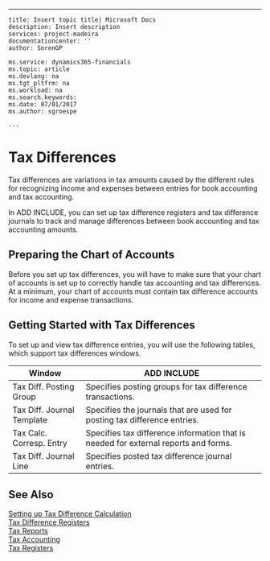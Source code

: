 ---
    title: Insert topic title| Microsoft Docs
    description: Insert description
    services: project-madeira
    documentationcenter: ''
    author: SorenGP

    ms.service: dynamics365-financials
    ms.topic: article
    ms.devlang: na
    ms.tgt_pltfrm: na
    ms.workload: na
    ms.search.keywords:
    ms.date: 07/01/2017
    ms.author: sgroespe

    ---
# Tax Differences
Tax differences are variations in tax amounts caused by the different rules for recognizing income and expenses between entries for book accounting and tax accounting.  
  
 In ADD INCLUDE<!--[!INCLUDE[navnow](../../includes/navnow_md.md)]-->, you can set up tax difference registers and tax difference journals to track and manage differences between book accounting and tax accounting amounts.  
  
## Preparing the Chart of Accounts  
 Before you set up tax differences, you will have to make sure that your chart of accounts is set up to correctly handle tax accounting and tax differences. At a minimum, your chart of accounts must contain tax difference accounts for income and expense transactions.  
  
## Getting Started with Tax Differences  
 To set up and view tax difference entries, you will use the following tables, which support tax differences windows.  
  
|Window|ADD INCLUDE<!--[!INCLUDE[bp_tabledescription](../../includes/bp_tabledescription_md.md)]-->|  
|------------|---------------------------------------|  
|Tax Diff. Posting Group|Specifies posting groups for tax difference transactions.|  
|Tax Diff. Journal Template|Specifies the journals that are used for posting tax difference entries.|  
|Tax Calc. Corresp. Entry|Specifies tax difference information that is needed for external reports and forms.|  
|Tax Diff. Journal Line|Specifies posted tax difference journal entries.|  
  
## See Also  
 [Setting up Tax Difference Calculation](../FullExperience/setting-up-tax-difference-calculation.md)   
 [Tax Difference Registers](../FullExperience/tax-difference-registers.md)   
 [Tax Reports](assetId:///e42ca8e7-1cee-4fb8-9f71-e596f29cabc3)   
 [Tax Accounting](../FullExperience/tax-accounting.md)   
 [Tax Registers](../FullExperience/tax-registers.md)